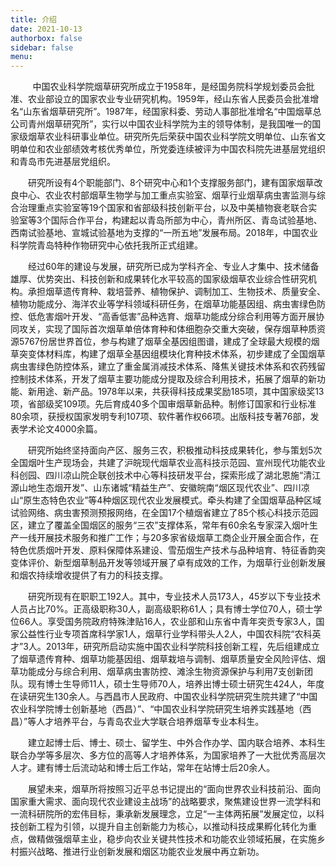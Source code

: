 ```yaml
---
title: 介绍
date: 2021-10-13
authorbox: false
sidebar: false
menu:
---
```







&nbsp;&nbsp;&nbsp;&nbsp;&nbsp;&nbsp;&nbsp;&nbsp;&nbsp;中国农业科学院烟草研究所成立于1958年，是经国务院科学规划委员会批准、农业部设立的国家农业专业研究机构。1959年，经山东省人民委员会批准增名“山东省烟草研究所”。1987年，经国家科委、劳动人事部批准增名“中国烟草总公司青州烟草研究所”，实行以中国农业科学院为主的领导体制，是我国唯一的国家级烟草农业科研事业单位。研究所先后荣获中国农业科学院文明单位、山东省文明单位和农业部绩效考核优秀单位，所党委连续被评为中国农科院先进基层党组织和青岛市先进基层党组织。

 

　　研究所设有4个职能部门、8个研究中心和1个支撑服务部门，建有国家烟草改良中心、农业农村部烟草生物学与加工重点实验室、烟草行业烟草病虫害监测与综合治理重点实验室等19个国家和省部级科技创新平台，以及中美植物衰老联合实验室等3个国际合作平台，构建起以青岛所部为中心，青州所区、青岛试验基地、西南试验基地、宣城试验基地为支撑的“一所五地”发展布局。2018年，中国农业科学院青岛特种作物研究中心依托我所正式组建。

 

　　经过60年的建设与发展，研究所已成为学科齐全、专业人才集中、技术储备雄厚、优势突出、科技创新和成果转化水平较高的国家级烟草农业综合性研究机构。承担烟草遗传育种、栽培营养、植物保护、调制加工、生物技术、质量安全、植物功能成分、海洋农业等学科领域科研任务，在烟草功能基因组、病虫害绿色防控、低危害烟叶开发、“高香低害”品种选育、烟草功能成分综合利用等方面开展协同攻关，实现了国际首次烟草单倍体育种和体细胞杂交重大突破，保存烟草种质资源5767份居世界首位，参与构建了烟草全基因组图谱，建成了全球最大规模的烟草突变体材料库，构建了烟草全基因组模块化育种技术体系，初步建成了全国烟草病虫害绿色防控体系，建立了重金属消减技术体系、降焦关键技术体系和农药残留控制技术体系，开发了烟草主要功能成分提取及综合利用技术，拓展了烟草的新功能、新用途、新产品。1978年以来，共获得科技成果奖励185项，其中国家级奖13项，省部级奖109项。先后育成40多个国审烟草新品种。制修订国家和行业标准80余项，获授权国家发明专利107项、软件著作权66项。出版科技专著76部，发表学术论文4000余篇。

 

　　研究所始终坚持面向产区、服务三农，积极推动科技成果转化，参与策划5次全国烟叶生产现场会，共建了沪皖现代烟草农业高科技示范园、宣州现代功能农业科创园、四川凉山院企联创技术中心等科技研发平台，探索形成了湖北恩施“清江源山地生态烟开发”、山东诸城“精益生产”、安徽皖南“烟区现代农业”、四川凉山“原生态特色农业”等4种烟区现代农业发展模式。牵头构建了全国烟草品种区域试验网络、病虫害预测预报网络，在全国17个植烟省建立了85个核心科技示范园区，建立了覆盖全国烟区的服务“三农”支撑体系，常年有60余名专家深入烟叶生产一线开展技术服务和推广工作；与20多家省级烟草工商企业开展全面合作，在特色优质烟叶开发、原料保障体系建设、雪茄烟生产技术与品种培育、特征香韵突变体评价、新型烟草制品开发等领域开展了卓有成效的工作，为烟草行业创新发展和烟农持续增收提供了有力的科技支撑。

 

　　研究所现有在职职工192人。其中，专业技术人员173人，45岁以下专业技术人员占比70%。正高级职称30人，副高级职称61人；具有博士学位70人，硕士学位66人。享受国务院政府特殊津贴16人，农业部和山东省中青年突贡专家3人，国家公益性行业专项首席科学家1人，烟草行业学科带头人2人，中国农科院“农科英才”3人。2013年，研究所启动实施中国农业科学院科技创新工程，先后组建成立了烟草遗传育种、烟草功能基因组、烟草栽培与调制、烟草质量安全风险评估、烟草功能成分与综合利用、烟草病虫害防控、滩涂生物资源保护与利用7支创新团队。现有博士生导师11人，硕士生导师70人，培养出博士硕士研究生424人，年度在读研究生130余人。与西昌市人民政府、中国农业科学院研究生院共建了“中国农业科学院博士创新基地（西昌）”、“中国农业科学院研究生培养实践基地（西昌）”等人才培养平台，与青岛农业大学联合培养烟草专业本科生。

　　建立起博士后、博士、硕士、留学生、中外合作办学、国内联合培养、本科生联合办学等多层次、多方位的高等人才培养体系，为国家培养了一大批优秀高层次人才。建有博士后流动站和博士后工作站，常年在站博士后20余人。

 
　　展望未来，烟草所将按照习近平总书记提出的“面向世界农业科技前沿、面向国家重大需求、面向现代农业建设主战场”的战略要求，聚焦建设世界一流学科和一流科研院所的宏伟目标，秉承新发展理念，立足“一主体两拓展”发展定位，以科技创新工程为引领，以提升自主创新能力为核心，以推动科技成果孵化转化为重点，做精做强烟草主业，稳步向农业关键共性技术和功能农业领域拓展，在实施乡村振兴战略、推进行业创新发展和烟区功能农业发展中再立新功。